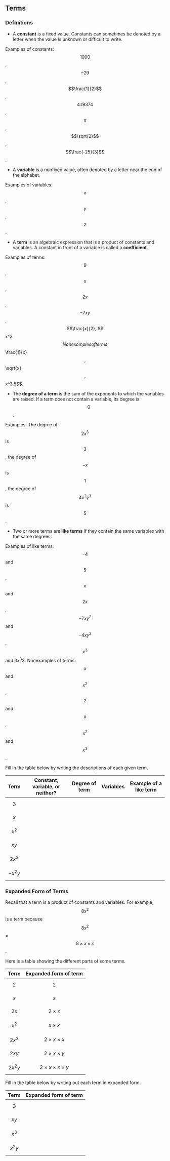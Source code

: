 Terms
-------

### Definitions

* A **constant** is a fixed value. Constants can sometimes be denoted by a letter when the value is unknown or difficult to write.

 Examples of constants: $$1000$$, $$-29$$, $$\frac{1}{2}$$, $$4.19374$$, $$\pi$$, $$\sqrt{2}$$, $$\frac{-25}{3}$$.

* A **variable** is a nonfixed value, often denoted by a letter near the end of the alphabet.

 Examples of variables: $$x$$, $$y$$, $$z$$.

* A **term** is an algebraic expression that is a product of constants and variables. A constant in front of a variable is called a **coefficient**.

 Examples of terms: $$9$$, $$x$$, $$2x$$, $$-7xy$$, $$\frac{x}{2}, $$x^3$$.
 Nonexamples of terms: $$\frac{1}{x}$$, $$\sqrt{x}$$, $$x^3.5$$.

* The **degree of a term** is the sum of the exponents to which the variables are raised. If a term does not contain a variable, its degree is $$0$$.

 Examples: The degree of $$2x^3$$ is $$3$$, the degree of $$-x$$ is $$1$$, the degree of $$4x^2y^3$$ is $$5$$.
 
* Two or more terms are **like terms** if they contain the same variables with the same degrees. 

 Examples of like terms: $$-4$$ and $$5$$, $$x$$ and $$2x$$, $$-7xy^2$$ and $$-4xy^2$$, $$x^3$$ and $3x^3$$.
 Nonexamples of terms: $$x$$ and $$x^2$$, $$2$$ and $$x$$, $$x^2$$ and $$x^3$$.  

Fill in the table below by writing the descriptions of each given term.
 
| Term | Constant, variable, or neither? | Degree of term | Variables | Example of a like term |
| --- | --- | --- | --- | --- |
| $$3$$ | | | | |
| $$x$$ | | | | |
| $$x^2$$ | | | | |
| $$xy$$ | | | | |
| $$2x^3$$ | | | | |
| $$-x^2y$$ | | | | |
 
 
### Expanded Form of Terms 

Recall that a term is a product of constants and variables. For example, $$8x^2$$ is a term because $$8x^2$$ = $$8 × x × x$$.

Here is a table showing the different parts of some terms.

| Term | Expanded form of term |
| --- | --- | 
| $$2$$ | $$2$$ |
| $$x$$ | $$x$$ |
| $$2x$$ | $$2 ×x$$ |
| $$x^2$$ | $$x × x$$|
| $$2x^2$$ | $$2 × x × x$$|
| $$2xy$$ | $$2 × x × y$$ |
| $$2x^2y$$ | $$2 × x × x × y$$ |

Fill in the table below by writing out each term in expanded form.

| Term |  Expanded form of term |
| --- | --- | 
| $$3$$ | |
| $$xy$$ | |
| $$x^3$$ | |
| $$x^2y$$ | |